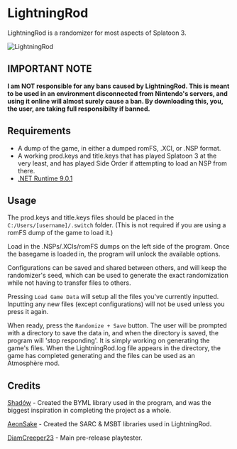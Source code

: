 # LightningRod
LightningRod is a randomizer for most aspects of Splatoon 3.

![LightningRod](https://github.com/user-attachments/assets/3322a331-3c7a-450f-ada9-27c18ac2514c)

## IMPORTANT NOTE
**I am NOT responsible for any bans caused by LightningRod. This is meant to be used in an environment disconnected from Nintendo's servers, and using it online will almost surely cause a ban. By downloading this, you, the user, are taking full responsibilty if banned.**

## Requirements
- A dump of the game, in either a dumped romFS, .XCI, or .NSP format.
- A working prod.keys and title.keys that has played Splatoon 3 at the very least, and has played Side Order if attempting to load an NSP from there.
- [.NET Runtime 9.0.1](https://dotnet.microsoft.com/en-us/download/dotnet/9.0)
  
## Usage
The prod.keys and title.keys files should be placed in the `C:/Users/[username]/.switch` folder. (This is not required if you are using a romFS dump of the game to load it.)

Load in the .NSPs/.XCIs/romFS dumps on the left side of the program. Once the basegame is loaded in, the program will unlock the available options.

Configurations can be saved and shared between others, and will keep the randomizer's seed, which can be used to generate the exact randomization while not having to transfer files to others.

Pressing `Load Game Data` will setup all the files you've currently inputted. Inputting any new files (except configurations) will not be used unless you press it again.

When ready, press the `Randomize + Save` button. The user will be prompted with a directory to save the data in, and when the directory is saved, the program will 'stop responding'. It is simply working on generating the game's files. When the LightningRod.log file appears in the directory, the game has completed generating and the files can be used as an Atmosphère mod.

## Credits

[Shadów](https://x.com/shadowninja108) - Created the BYML library used in the program, and was the biggest inspiration in completing the project as a whole.

[AeonSake](https://aeonsake.com/) - Created the SARC & MSBT libraries used in LightningRod.

[DiamCreeper23](https://bsky.app/profile/diam.bsky.social) - Main pre-release playtester.
